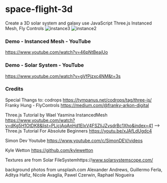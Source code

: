 # space-flight-3d
Create a 3D solar system and galaxy use JavaScript Three.js Instanced Mesh, Fly Controls
![instance3](https://user-images.githubusercontent.com/74490365/217379134-0ac8cc89-5dbc-42f7-b630-c2164ba3d3cd.png)
![instance2](https://user-images.githubusercontent.com/74490365/217379189-0f8bb9db-aced-43a9-8913-0f42098bf620.png)

### Demo - Instanced Mesh - YouTube 
https://www.youtube.com/watch?v=46pNtBeajUo

### Demo - Solar System - YouTube
https://www.youtube.com/watch?v=gVfPjzxc4NM&t=3s

### Credits


Special Thangs to:
codrops https://tympanus.net/codrops/tag/three-js/
Franky Hung - FlyControls 
https://medium.com/@franky-arkon-digital

Three.js Tutorial by Wael Yasmina
InstancedMesh
https://www.youtube.com/watch?v=dKg5H1OtDK8&list=PLjcjAqAnHd1EIxV4FSZIiJZvsdrBc1Xho&index=41 -->
Three.js Tutorial For Absolute Beginners
https://youtu.be/xJAfLdUgdc4

Simon Dev Youtube
https://www.youtube.com/c/SimonDEV/videos

Kyle Wetton
https://github.com/kylewetton

Textures are from Solar FileSystemhttps://www.solarsystemscope.com/ 

background photos from unsplash.com
Alexander Andrews, Guillermo Ferla, Aditya Hafiz, Nicole Avaglia, Pawel Czerwin, Raphael Nogueira

